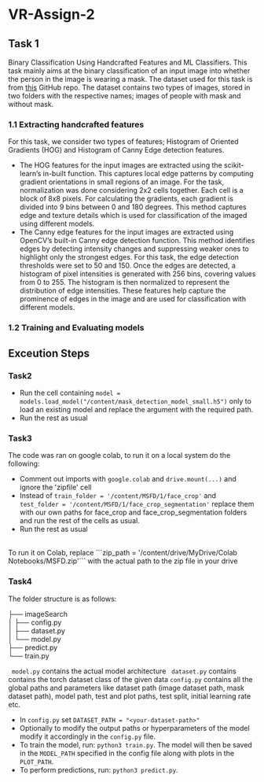 # VR-Assign-2

## Task 1
Binary Classification Using Handcrafted Features and ML Classifiers. This task mainly aims at the binary classification of an input image into whether the person in the image is wearing a mask. The dataset used for this task is from [this]([https://github.com](https://github.com/chandrikadeb7/Face-Mask-Detection/tree/master/dataset)) GitHub repo. The dataset contains two types of images, stored in two folders with the respective names; images of people with mask and without mask.

### 1.1 Extracting handcrafted features
For this task, we consider two types of features; Histogram of Oriented Gradients (HOG) and Histogram of Canny Edge detection features.

* The HOG features for the input images are extracted using the scikit-learn’s in-built function. This captures local edge patterns by computing gradient orientations in small regions of an image. For the task, normalization was done considering 2x2 cells together. Each cell is a block of 8x8 pixels. For calculating the gradients, each gradient is divided into 9 bins between 0 and 180 degrees. This method captures edge and texture details which is used for classification of the imaged using different models.
* The Canny edge features for the input images are extracted using OpenCV’s built-in Canny edge detection function. This method identifies edges by detecting intensity changes and suppressing weaker ones to highlight only the strongest edges. For this task, the edge detection thresholds were set to 50 and 150. Once the edges are detected, a histogram of pixel intensities is generated with 256 bins, covering values from 0 to 255. The histogram is then normalized to represent the distribution of edge intensities. These features help capture the prominence of edges in the image and are used for classification with different models.

### 1.2 Training and Evaluating models

## Exceution Steps
### Task2
- Run the cell containing ```model = models.load_model("/content/mask_detection_model_small.h5")``` only to load an existing model and replace the argument with the required path.
- Run the rest as usual

### Task3
The code was ran on google colab, to run it on a local system do the following:
-  Comment out imports with  ```google.colab``` and ```drive.mount(...)``` and ignore the 'zipfile' cell
-  Instead of ```train_folder = '/content/MSFD/1/face_crop'``` and   ```
test_folder = '/content/MSFD/1/face_crop_segmentation'``` replace them with our own paths for face_crop and face_crop_segmentation folders and run the rest
of the cells as usual.
-  Run the rest as usual
<br/>
To run it on Colab, replace ```zip_path = '/content/drive/MyDrive/Colab Notebooks/MSFD.zip'``` with the actual path to the zip file in your drive

### Task4
The folder structure is as follows:

├── imageSearch <br/>
│   ├── config.py <br/>
│   ├── dataset.py <br/>
│   └── model.py <br/>
├── predict.py <br/>
└── train.py <br/>

``` model.py``` contains the actual model architecture
``` dataset.py``` contains contains the torch dataset class of the given data
```config.py``` contains all the global paths and parameters like dataset path (image dataset path, mask dataset path), model path, test and plot paths, test split, initial learning rate etc.
  
- In ```config.py``` set ```DATASET_PATH = "<your-dataset-path>"```
- Optionally to modify the output paths or hyperparameters of the model modify it accordingly in the ```config.py``` file.
- To train the model, run: ```python3 train.py```. The model will then be saved in the ```MODEL_PATH``` specified in the config file along with plots in the ```PLOT_PATH```.
- To perform predictions, run: ```python3 predict.py```.
